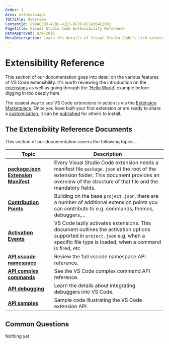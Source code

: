 ```yaml
---
Order: 1
Area: extensionapi
TOCTitle: Overview
ContentId: C99AC3B3-47BC-41E3-8C7B-6F24364C20D1
PageTitle: Visual Studio Code Extensibility Reference
DateApproved: 8/4/2016
MetaDescription: Learn the details of Visual Studio Code's rich extensibility (plug-in) model.  This documentation describes the various extension points, activation rules and specific feature APIs (e.g. working with documents and editors).
---
```


# Extensibility Reference

This section of our documentation goes into detail on the various features of VS Code extensibility.  It's worth reviewing the introduction on the [extensions](/docs/extensions/overview.md) as well as going through the ['Hello World'](/docs/extensions/example-hello-world.md) example before digging in too deeply here.

The easiest way to see VS Code extensions in action is via the [Extension Marketplace](/docs/editor/extension-gallery.md).  Once you have built your first extension or are ready to share a [customization](/docs/customization/overview.md), it can be [published](/docs/tools/vscecli.md) for others to install.

## The Extensibility Reference Documents

This section of our documentation covers the following topics...

Topic|Description
-----|-----------
**[package.json Extension Manifest](/docs/extensionAPI/extension-manifest.md)**|Every Visual Studio Code extension needs a manifest file `package.json` at the root of the extension folder. This document provides an overview of the structure of that file and the mandatory fields.
**[Contribution Points](/docs/extensionAPI/extension-points.md)**|Building on the base `project.json`, there are a number of additional extension points you can contribute to e.g. commands, themes, debuggers,...
**[Activation Events](/docs/extensionAPI/activation-events.md)**|VS Code lazily activates extensions. This document outlines the activation options supported in `project.json` e.g. when a specific file type is loaded, when a command is fired, etc
**[API vscode namespace](/docs/extensionAPI/vscode-api.md)**|Review the full vscode namespace API reference.
**[API complex commands](/docs/extensionAPI/vscode-api-commands.md)**|See the VS Code complex command API reference.
**[API debugging](/docs/extensionAPI/api-debugging.md)**|Learn the details about integrating debuggers into VS Code.
**[API samples](https://github.com/Microsoft/vscode-extension-samples)**|Sample code illustrating the VS Code extension API.

## Common Questions

Nothing yet


